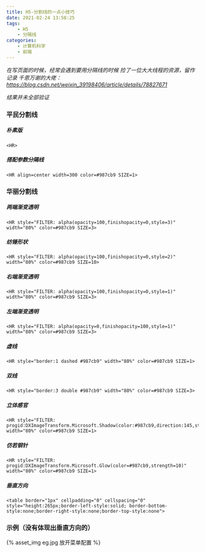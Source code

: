 ```yaml
---
title: H5-分割线的一点小技巧
date: 2021-02-24 13:58:25
tags:
    - H5
    - 分隔线
categories:
    - 计算机科学
    - 前端
---
```


*在写页面的时候，经常会遇到要用分隔线的时候*
*捡了一位大大线程的资源，留作记录*
*千恩万谢的大佬：https://blog.csdn.net/weixin_39198406/article/details/78827671*
<!--more-->
*结果并未全部验证*
### 平民分割线
##### 朴素版
    <HR>

##### 搭配参数分隔线
    <HR align=center width=300 color=#987cb9 SIZE=1>

### 华丽分割线
##### 两端渐变透明
    <HR style="FILTER: alpha(opacity=100,finishopacity=0,style=3)" width="80%" color=#987cb9 SIZE=3>

##### 纺锤形状
    <HR style="FILTER: alpha(opacity=100,finishopacity=0,style=2)" width="80%" color=#987cb9 SIZE=10>

##### 右端渐变透明
    <HR style="FILTER: alpha(opacity=100,finishopacity=0,style=1)" width="80%" color=#987cb9 SIZE=3>

##### 左端渐变透明
    <HR style="FILTER: alpha(opacity=0,finishopacity=100,style=1)" width="80%" color=#987cb9 SIZE=3>

##### 虚线
    <HR style="border:1 dashed #987cb9" width="80%" color=#987cb9 SIZE=1>

##### 双线
    <HR style="border:3 double #987cb9" width="80%" color=#987cb9 SIZE=3>

##### 立体感官
    <HR style="FILTER: progid:DXImageTransform.Microsoft.Shadow(color:#987cb9,direction:145,strength:15)" width="80%" color=#987cb9 SIZE=1>

##### 仿若钢针
    <HR style="FILTER: progid:DXImageTransform.Microsoft.Glow(color=#987cb9,strength=10)" width="80%" color=#987cb9 SIZE=1>

##### 垂直方向
    <table border="1px" cellpadding="0" cellspacing="0" style="height:265px;border-left-style:solid; border-bottom-style:none;border-right-style:none;border-top-style:none">

### 示例（没有体现出垂直方向的）
{% asset_img eg.jpg 放开菜单配置 %}

